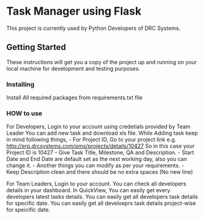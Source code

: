 # Task Manager using Flask

This project is currently used by Python Developers of DRC Systems.

## Getting Started

These instructions will get you a copy of the project up and running on your local machine for development and testing purposes.

### Installing

Install All required packages from requirements.txt file

### HOW to use

For Developers,
  Login to your account using credetials provided by Team Leader
  You can add new task and download xls file.
  While Adding task keep in mind following things,
      - For Project ID, Go to your project link e.g. http://erp.drcsystems.com/pms/projects/details/10427
        So in this case your Project ID is 10427
      - Give Task Title, Milestone, QA and Description.
      - Start Date and End Date are default set as the next working day, also you can change it.
      - Another things you can modify as per your requirements.
      - Keep Description clean and there should be no extra spaces (No new line)

For Team Leaders,
  Login to your account.
  You can check all developers details in your dashboard.
  In QuickView, 
    You can easily get every developers latest tasks details.
    You can easily get all developers task details for specific date.
    You can easily get all develoeprs task details project-wise for speicific date.
